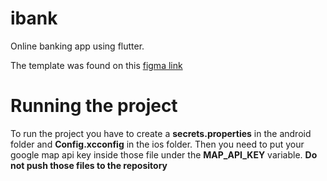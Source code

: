 # ibank

Online banking app using flutter.

The template was found on this [figma link](https://www.figma.com/design/Aeq7IAJZRMTiEUU5QRqTy6/iBank---Banking---E-Money-Management-App-%7C-FinPay-%7C-Digital-%7C-Finance-Mobile-Banking-App-Ui-Kit--Community-?node-id=54-21278&t=nl8PZmIbbMerbEdh-0)

# Running the project

To run the project you have to create a **secrets.properties** in the android folder and **Config.xcconfig** in the ios folder.
Then you need to put your google map api key inside those file under the **MAP_API_KEY** variable.
**Do not push those files to the repository**

